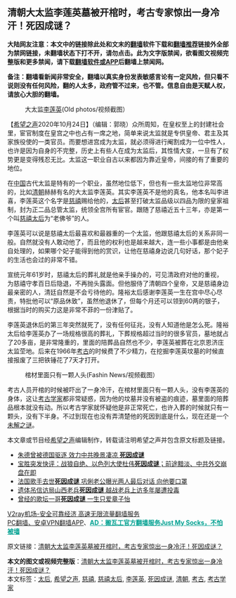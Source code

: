  <h2>清朝大太监李莲英墓被开棺时，考古专家惊出一身冷汗！死因成谜？</h2> <p class="notice"><b>大陆网友注意：本文中的链接除此处和文末的<a href="https://github.com/bannedbook/fanqiang" >翻墙</a>软件下载和<a href="https://github.com/killgcd/justmysocks/blob/master/README.md">翻墙推荐</a>链接外全部为禁网链接，未翻墙状态下打不开，请勿点击。此为文字版禁闻，欲看图文视频完整版和更多禁闻，请下载<a href="https://github.com/bannedbook/fanqiang">翻墙软件或APP</a>后翻墙上禁闻网。</p><p>备注：翻墙看新闻非常安全，翻墙以真实身份发表敏感言论有一定风险，但只看不说则没有任何风险，翻的人太多，政府管不过来，也不管。信息自由是天赋人权，请放心大胆的翻墙。</b></p>  <div class="entry"> <figure><figcaption>大太监<a href="https://www.bannedbook.org/bnews/tag/%E6%9D%8E%E8%8E%B2%E8%8B%B1/" class="st_tag internal_tag" rel="tag" title="标签 李莲英 下的日志">李莲英</a>(Old photos/视频截图）</figcaption></figure> <p>【<span class='wp_keywordlink_affiliate'><a href="https://www.soundofhope.org" title="希望之声" target="_blank">希望之声</a></span>2020年10月24日】（编辑：郭晓）众所周知，在皇权至上的封建社会里，宦官制度在皇宫之中也占有一席之地，简单来说太监就是专供皇帝、君主及其家族役使的一类官员。而要想进宫成为太监，就必须得进行阉割成为一位中性人，也许是因为自身的不完整，历史上有些人在成为太监后，其性情大变，一旦有了权势更是变得残忍无比。太监这一职业自古以来都因为靠近皇帝，间接的有了重要的地位。</p> <p></p>  <p>在<span class='wp_keywordlink_affiliate'><a href="https://www.bannedbook.org/" title="中国" target="_blank">中国</a></span>古代太监是特有的一个职业，虽然地位低下，但也有一些太监地位非常高的，比如<a href="https://www.bannedbook.org/bnews/tag/%e6%b8%85%e6%9c%9d/" class="st_tag internal_tag" rel="tag" title="标签 清朝 下的日志">清朝</a>赫赫有名的大太监李莲英。其实李莲英不是他的真名，他本名叫李进喜，李莲英这个名字是<a href="https://www.bannedbook.org/bnews/tag/%e6%85%88%e7%a6%a7/" class="st_tag internal_tag" rel="tag" title="标签 慈禧 下的日志">慈禧</a>赐给他的，<a href="https://www.bannedbook.org/bnews/tag/%e5%a4%aa%e5%90%8e/" class="st_tag internal_tag" rel="tag" title="标签 太后 下的日志">太后</a>甚至打破太监品级以四品为限的皇家祖制，封为正二品总管太监，统领全宫所有宦官。跟随了慈禧近五十三年，亦是第一个叫<a href="https://www.bannedbook.org/bnews/tag/%e6%85%88%e7%a6%a7%e5%a4%aa%e5%90%8e/" class="st_tag internal_tag" rel="tag" title="标签 慈禧太后 下的日志">慈禧太后</a>为“老佛爷”的人。</p> <p>李莲英可以说是慈禧太后最喜欢和最器重的一个太监，他跟慈禧太后的关系非同一般。自然就没有人敢动他了，而且他的权利也是越来越大，连一些小事都是由他亲自处理的，如果哪个妃子能得到他的赏识，让他在慈禧身边说几句好话，那个妃子的生活也会过的非常不错。</p>  <p>宣统元年61岁时，慈禧太后的葬礼就是他亲手操办的，可见清政府对他的重视，为慈禧守孝百日后隐退，不再抛头露面。但他服侍了清朝四个皇帝，又是慈禧身边最亲密的人，清廷自然是不会亏待他的。隆裕太后感谢李莲英一生在宫中尽心尽责，特批他可以“原品休致”，虽然他退休了，但每个月还可以领到60两的银子，根据当时的购买力这是非常不菲的一份津贴了。</p> <p></p>  <p>李莲英退休后的第三年突然就死了，没有任何征兆，没有人知道他是怎么死。隆裕太后给李莲英办了一场规格很高的葬礼，下葬规格超过当时的很多官员，墓地就占了20多亩，是非常隆重的，里面的陪葬品自然也不少，李莲英被葬在北京恩济庄太监茔地。后来在1966年<a href="https://www.bannedbook.org/bnews/tag/%e8%80%83%e5%8f%a4/" class="st_tag internal_tag" rel="tag" title="标签 考古 下的日志">考古</a>的时候费了不少精力，在挖掘李莲英坟墓的时候直接报废了三把铁锤花了7天才打开。</p> <figure><figcaption>棺材里面只有一颗人头(Fashin News/视频截图）</figcaption></figure> <p>考古人员开棺的时候被吓出了一身冷汗，在棺材里面只有一颗人头，没有李莲英的身体，这让<a href="https://www.bannedbook.org/bnews/tag/%e8%80%83%e5%8f%a4%e5%ad%a6%e5%ae%b6/" class="st_tag internal_tag" rel="tag" title="标签 考古学家 下的日志">考古学家</a>都非常疑惑，因为他的坟墓并没有被盗的痕迹，墓里面的陪葬品根本就没有动。所以考古学家就怀疑他是非正常死亡，也许入葬的时候就只有一颗头，没有下半身。不过到现在也没有弄清楚他的死因到底是什么，现在还是一个<span class='wp_keywordlink_affiliate'><a href="https://www.bannedbook.org/bnews/aomi/earth/" title="未解之谜" target="_blank">未解之谜</a></span>。</p>  <p>本文章或节目经<a href="https://www.bannedbook.org/bnews/tag/%e5%b8%8c%e6%9c%9b%e4%b9%8b%e5%a3%b0/" class="st_tag internal_tag" rel="tag" title="标签 希望之声 下的日志">希望之声</a>编辑制作，转载请注明希望之声并包含原文标题及链接。</p> <ul class='op-related-articles' title='相关阅读'> <li><a href='https://www.bannedbook.org/bnews/comments/20200415/1369820.html' target='_blank'>朱德曾被德国驱逐 效力中共晚景凄凉 <b>死因成谜</b></a></li> <li><a href='https://www.bannedbook.org/bnews/bannedvideo/20200517/1330111.html' target='_blank'>宝胜突发快评：战狼自绝、以色列大使杜伟<b>死因成谜</b>；前途黯淡、中共外交崩盘在即</a></li> <li><a href='https://www.bannedbook.org/bnews/yule/20200418/1314571.html' target='_blank'>法国歌手去世<b>死因成谜</b> 巩俐老公曝光两人最后对话 向他要口罩</a></li> <li><a href='https://www.bannedbook.org/bnews/headline/20200110/1256554.html' target='_blank'>遗体吊信访局山西老兵<b>死因成谜</b> 越战老兵上访多年屡遭投毒</a></li> <li><a href='https://www.bannedbook.org/bnews/yule/20190304/1090869.html' target='_blank'>曾经的歌坛一哥<b>死因成谜</b> 一生只爱章子怡</a></li> </ul> <p class="texttj"> <a href="https://www.bannedbook.org/forum23/topic22702.html" target="_blank">V2ray机场-安全可靠经济 高速无限流量翻墙服务</a><br/> <a href="https://github.com/bannedbook/fanqiang/wiki/%E7%A6%81%E9%97%BB%E7%BD%91%E5%AE%89%E5%8D%93%E7%BF%BB%E5%A2%99%E6%96%B0%E9%97%BBAPP" target="_blank">PC翻墙、安卓VPN翻墙APP</a>、<span onclick="window.open('https://github.com/killgcd/justmysocks/blob/master/README.md')" style="font-weight:bold;color:#00A191;cursor:pointer;text-decoration:underline;outline:none">AD：搬瓦工官方翻墙服务Just My Socks，不怕被墙</span></p><p>原文链接：<a class="src_link"  href="https://www.soundofhope.org/post/434719" target="_blank">清朝大太监李莲英墓被开棺时，考古专家惊出一身冷汗！死因成谜？</a></p><a name='sharetosocial'></a>       <div><b>本文的图文或视频完整版</b>：<a href='https://www.bannedbook.org/bnews/comments/20201025/1419706.html'>清朝大太监李莲英墓被开棺时，考古专家惊出一身冷汗！死因成谜？</a></div>  </div><!--END ENTRY--> <div class="postfooter"> <div>本文标签：<a href="https://www.bannedbook.org/bnews/tag/%e5%a4%aa%e5%90%8e/" rel="tag">太后</a>, <a href="https://www.bannedbook.org/bnews/tag/%e5%b8%8c%e6%9c%9b%e4%b9%8b%e5%a3%b0/" rel="tag">希望之声</a>, <a href="https://www.bannedbook.org/bnews/tag/%e6%85%88%e7%a6%a7/" rel="tag">慈禧</a>, <a href="https://www.bannedbook.org/bnews/tag/%e6%85%88%e7%a6%a7%e5%a4%aa%e5%90%8e/" rel="tag">慈禧太后</a>, <a href="https://www.bannedbook.org/bnews/tag/%E6%9D%8E%E8%8E%B2%E8%8B%B1/" rel="tag">李莲英</a>, <a href="https://www.bannedbook.org/bnews/tag/%E6%AD%BB%E5%9B%A0%E6%88%90%E8%B0%9C/" rel="tag">死因成谜</a>, <a href="https://www.bannedbook.org/bnews/tag/%e6%b8%85%e6%9c%9d/" rel="tag">清朝</a>, <a href="https://www.bannedbook.org/bnews/tag/%e8%80%83%e5%8f%a4/" rel="tag">考古</a>, <a href="https://www.bannedbook.org/bnews/tag/%e8%80%83%e5%8f%a4%e5%ad%a6%e5%ae%b6/" rel="tag">考古学家</a></div>  </div><!--END POSTFOOTER--> 